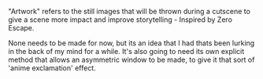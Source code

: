 "Artwork" refers to the still images that will be thrown during a cutscene to give a scene more impact and improve storytelling - Inspired by Zero Escape.


None needs to be made for now, but its an idea that I had thats been lurking in the back of my mind for a while. It's also going to need its own explicit method that allows an asymmetric window to be made, to give it that sort of 'anime exclamation' effect.